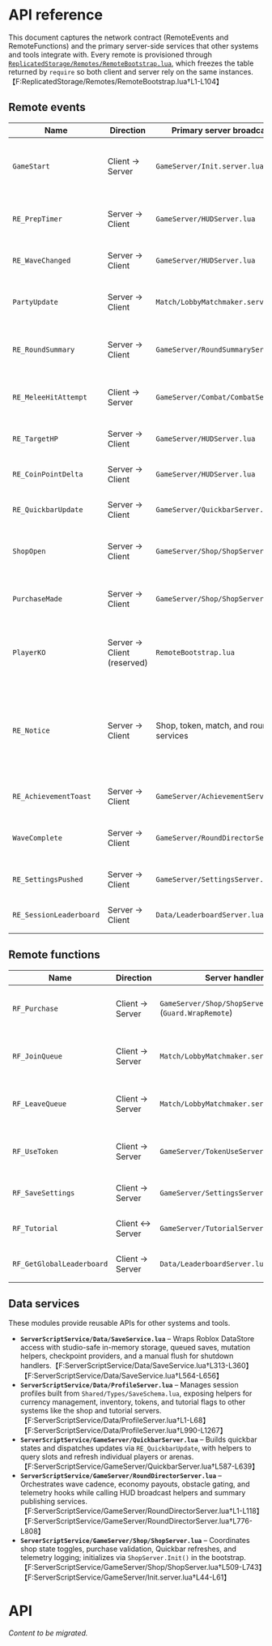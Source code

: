 # API reference

This document captures the network contract (RemoteEvents and RemoteFunctions) and the primary server-side services that other systems and tools integrate with. Every remote is provisioned through [`ReplicatedStorage/Remotes/RemoteBootstrap.lua`](../ReplicatedStorage/Remotes/RemoteBootstrap.lua), which freezes the table returned by `require` so both client and server rely on the same instances.【F:ReplicatedStorage/Remotes/RemoteBootstrap.lua†L1-L104】

## Remote events
| Name | Direction | Primary server broadcaster | Purpose |
| --- | --- | --- | --- |
| `GameStart` | Client → Server | `GameServer/Init.server.lua` | Clients fire to request an arena spawn; the handler clones `ServerStorage/ArenaTemplates/BaseArena` into `Workspace/Arenas` before starting the round.【F:ServerScriptService/GameServer/Init.server.lua†L93-L123】【F:ServerStorage/ArenaTemplates/BaseArena/init.lua†L1-L72】 |
| `RE_PrepTimer` | Server → Client | `GameServer/HUDServer.lua` | Broadcasts lobby or intermission countdowns with arena IDs and remaining seconds so HUD panels and world screens can show prep timers.【F:ServerScriptService/GameServer/HUDServer.lua†L193-L207】 |
| `RE_WaveChanged` | Server → Client | `GameServer/HUDServer.lua` | Announces wave/level transitions and optional phase text to update HUD counters.【F:ServerScriptService/GameServer/HUDServer.lua†L209-L228】 |
| `PartyUpdate` | Server → Client | `Match/LobbyMatchmaker.server.lua` | Sends party roster/status updates (queued, retrying, teleporting, etc.) to each member whenever queue state changes.【F:ServerScriptService/Match/LobbyMatchmaker.server.lua†L549-L582】 |
| `RE_RoundSummary` | Server → Client | `GameServer/RoundSummaryServer.lua` | Publishes per-level summaries (tokens used, outcome, rewards) after each round for UI display and match return flows.【F:ServerScriptService/GameServer/RoundSummaryServer.lua†L1-L118】 |
| `RE_MeleeHitAttempt` | Client → Server | `GameServer/Combat/CombatServer.lua` | Clients submit melee swing attempts; the server validates hit geometry, rate limits the remote, and applies damage when valid.【F:ServerScriptService/GameServer/Combat/CombatServer.lua†L488-L506】 |
| `RE_TargetHP` | Server → Client | `GameServer/HUDServer.lua` | Streams per-lane target health percentages so HUD health bars stay in sync with server authority.【F:ServerScriptService/GameServer/HUDServer.lua†L230-L250】 |
| `RE_CoinPointDelta` | Server → Client | `GameServer/HUDServer.lua` | Delivers coin/point gains (optionally per-player) with totals and contextual metadata for HUD counters.【F:ServerScriptService/GameServer/HUDServer.lua†L253-L303】 |
| `RE_QuickbarUpdate` | Server → Client | `GameServer/QuickbarServer.lua` | Sends the assembled quickbar state (melee loadout, token slots) whenever a player’s inventory changes.【F:ServerScriptService/GameServer/QuickbarServer.lua†L587-L600】 |
| `ShopOpen` | Server → Client | `GameServer/Shop/ShopServer.lua` | Indicates whether the shop UI should open globally or for a specific arena depending on round phase gating.【F:ServerScriptService/GameServer/Shop/ShopServer.lua†L509-L534】 |
| `PurchaseMade` | Server → Client | `GameServer/Shop/ShopServer.lua` | Confirms successful purchases with item metadata, remaining coins, and quickbar snapshot so clients can animate receipts.【F:ServerScriptService/GameServer/Shop/ShopServer.lua†L731-L740】 |
| `PlayerKO` | Server → Client (reserved) | `RemoteBootstrap.lua` | Reserved remote for knockout notifications; `RoundDirectorServer` tracks KO counts for summaries even though no broadcaster is wired yet.【F:ReplicatedStorage/Remotes/RemoteBootstrap.lua†L51-L84】【F:ServerScriptService/GameServer/RoundDirectorServer.lua†L416-L740】 |
| `RE_Notice` | Server → Client | Shop, token, match, and round services | Sends localized notifications for shop results, token usage, queue changes, and round messages.【F:ServerScriptService/GameServer/Shop/ShopServer.lua†L421-L438】【F:ServerScriptService/GameServer/TokenUseServer.server.lua†L168-L195】【F:ServerScriptService/Match/LobbyMatchmaker.server.lua†L594-L603】 |
| `RE_AchievementToast` | Server → Client | `GameServer/AchievementServer.lua` | Fires lightweight toast notifications when players earn achievements gated by feature flags.【F:ServerScriptService/GameServer/AchievementServer.lua†L1-L60】 |
| `WaveComplete` | Server → Client | `GameServer/RoundDirectorServer.lua` | Announces end-of-wave results (success/failure plus metadata) and mirrors telemetry payloads.【F:ServerScriptService/GameServer/RoundDirectorServer.lua†L776-L799】 |
| `RE_SettingsPushed` | Server → Client | `GameServer/SettingsServer.lua` | Pushes sanitized accessibility/player settings after load or server-side updates.【F:ServerScriptService/GameServer/SettingsServer.lua†L329-L347】 |
| `RE_SessionLeaderboard` | Server → Client | `Data/LeaderboardServer.lua` | Streams the top session leaderboard entries, player rank, and timestamp to every connected client.【F:ServerScriptService/Data/LeaderboardServer.lua†L231-L255】 |

## Remote functions
| Name | Direction | Server handler | Purpose |
| --- | --- | --- | --- |
| `RF_Purchase` | Client → Server | `GameServer/Shop/ShopServer.lua` (`Guard.WrapRemote`) | Processes shop purchase requests with validation, rate limits, and quickbar refresh payloads.【F:ServerScriptService/GameServer/Shop/ShopServer.lua†L820-L842】 |
| `RF_JoinQueue` | Client → Server | `Match/LobbyMatchmaker.server.lua` | Queues a party for matchmaking, creating/disbanding parties and returning status or error codes.【F:ServerScriptService/Match/LobbyMatchmaker.server.lua†L889-L959】 |
| `RF_LeaveQueue` | Client → Server | `Match/LobbyMatchmaker.server.lua` | Lets a party exit the matchmaking queue, handling teleport-in-progress and cleanup cases.【F:ServerScriptService/Match/LobbyMatchmaker.server.lua†L962-L985】 |
| `RF_UseToken` | Client → Server | `GameServer/TokenUseServer.server.lua` | Validates token-slot payloads, applies token effects, emits notices, and records usage for summaries.【F:ServerScriptService/GameServer/TokenUseServer.server.lua†L168-L210】 |
| `RF_SaveSettings` | Client → Server | `GameServer/SettingsServer.lua` | Allows clients to fetch or persist settings; responses contain sanitized copies persisted to profiles and mirrored back via `RE_SettingsPushed`.【F:ServerScriptService/GameServer/SettingsServer.lua†L330-L351】 |
| `RF_Tutorial` | Client ↔ Server | `GameServer/TutorialServer.lua` | Retrieves or mutates tutorial completion state, falling back to player attributes when persistence is unavailable.【F:ServerScriptService/GameServer/TutorialServer.lua†L1-L118】 |
| `RF_GetGlobalLeaderboard` | Client → Server | `Data/LeaderboardServer.lua` | Returns ordered global leaderboard snapshots, falling back to cached results if DataStore calls fail.【F:ServerScriptService/Data/LeaderboardServer.lua†L470-L504】 |

## Data services
These modules provide reusable APIs for other systems and tools.

- **`ServerScriptService/Data/SaveService.lua`** – Wraps Roblox DataStore access with studio-safe in-memory storage, queued saves, mutation helpers, checkpoint providers, and a manual flush for shutdown handlers.【F:ServerScriptService/Data/SaveService.lua†L313-L360】【F:ServerScriptService/Data/SaveService.lua†L564-L656】
- **`ServerScriptService/Data/ProfileServer.lua`** – Manages session profiles built from `Shared/Types/SaveSchema.lua`, exposing helpers for currency management, inventory, tokens, and tutorial flags to other systems like the shop and tutorial servers.【F:ServerScriptService/Data/ProfileServer.lua†L1-L68】【F:ServerScriptService/Data/ProfileServer.lua†L990-L1267】
- **`ServerScriptService/GameServer/QuickbarServer.lua`** – Builds quickbar states and dispatches updates via `RE_QuickbarUpdate`, with helpers to query slots and refresh individual players or arenas.【F:ServerScriptService/GameServer/QuickbarServer.lua†L587-L639】
- **`ServerScriptService/GameServer/RoundDirectorServer.lua`** – Orchestrates wave cadence, economy payouts, obstacle gating, and telemetry hooks while calling HUD broadcast helpers and summary publishing services.【F:ServerScriptService/GameServer/RoundDirectorServer.lua†L1-L118】【F:ServerScriptService/GameServer/RoundDirectorServer.lua†L776-L808】
- **`ServerScriptService/GameServer/Shop/ShopServer.lua`** – Coordinates shop state toggles, purchase validation, Quickbar refreshes, and telemetry logging; initializes via `ShopServer.Init()` in the bootstrap.【F:ServerScriptService/GameServer/Shop/ShopServer.lua†L509-L743】【F:ServerScriptService/GameServer/Init.server.lua†L44-L61】

# API

_Content to be migrated._
